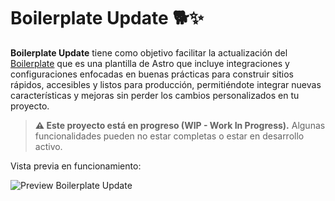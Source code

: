 # Boilerplate Update 🐕✨

**Boilerplate Update** tiene como objetivo facilitar la actualización del [Boilerplate](https://github.com/UXCorpRangel/boilerplate) que es una plantilla de Astro que incluye integraciones y configuraciones enfocadas en buenas prácticas para construir sitios rápidos, accesibles y listos para producción, permitiéndote integrar nuevas características y mejoras sin perder los cambios personalizados en tu proyecto.

> **⚠️ Este proyecto está en progreso (WIP - Work In Progress).** Algunas funcionalidades pueden no estar completas o estar en desarrollo activo.

Vista previa en funcionamiento:

![Preview Boilerplate Update](./assets/preview.gif)
